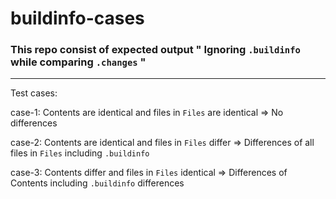 # buildinfo-cases
### This repo consist of expected output " Ignoring `.buildinfo` while comparing `.changes` "
---
Test cases:

case-1: Contents are identical and files in `Files` are identical
=>  No differences

case-2: Contents are identical and files in `Files` differ
=> Differences of all files in `Files` including `.buildinfo`

case-3: Contents differ and files in `Files` identical
=> Differences of Contents including `.buildinfo` differences


